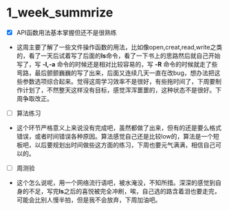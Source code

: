 # 1_week_summrize #
-  [x] API函数用法基本掌握但还不是很熟练
* 这周主要了解了一些文件操作函数的用法，比如像open,creat,read,write之类的，看了一天后试着写了后面的**ls**命令，看了一下书上的思路然后就自己开始写了，写 **-l,-a** 命令的时候还是相对比较容易的，写 **-R** 命令的时候就走了些弯路，最后颤颤巍巍的写了出来，后面又连续几天一直在改bug，想办法把这些参数选项综合起来。觉得这周学习效率不是很好，有些拖时间了，下周要制作计划了，不然整天这样没有目标，感觉浑浑噩噩的，这种状态不是很好。下周争取改正。
- [ ]  算法练习
* 这个环节严格意义上来说没有完成吧，虽然都做了出来，但有的还是要么格式错误，或者时间错误各种原因。算法感觉自己还是比较low的，算法是一个短板吧，以后要规划出时间做些这方面的练习，下周也要元气满满，相信自己可以的。
- [ ] 周测验
* 这个怎么说呢，用一个网络流行语吧，被水淹没，不知所措。深深的感觉到自身的不足，写完**ls**之后的喜悦被完全冲刷，唉，自己选的路含着泪也要走完，可能会比别人慢半拍，但是我不会放弃，下周加油吧。


